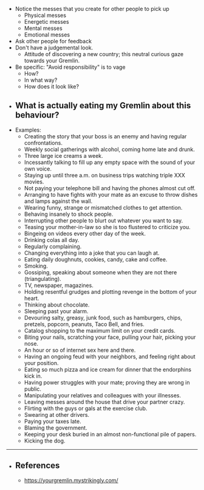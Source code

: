 - Notice the messes that you create for other people to pick up
	- Physical messes
	- Energetic messes
	- Mental messes
	- Emotional messes
- Ask other people for feedback
- Don't have a judgemental look.
	- Attitude of discovering a new country; this neutral curious gaze towards your Gremlin.
- Be specific: "Avoid responsibility" is to vage
	- How?
	- In what way?
	- How does it look like?
- What is actually eating my Gremlin about this behaviour?
	-
- Examples:
	- Creating the story that your boss is an enemy and having regular confrontations.
	- Weekly social gatherings with alcohol, coming home late and drunk.
	- Three large ice creams a week.
	- Incessantly talking to fill up any empty space with the sound of your own voice.
	- Staying up until three a.m. on business trips watching triple XXX movies.
	- Not paying your telephone bill and having the phones almost cut off.
	- Arranging to have fights with your mate as an excuse to throw dishes and lamps against the wall.
	- Wearing funny, strange or mismatched clothes to get attention.
	- Behaving insanely to shock people.
	- Interrupting other people to blurt out whatever you want to say.
	- Teasing your mother-in-law so she is too flustered to criticize you.
	- Bingeing on videos every other day of the week.
	- Drinking colas all day.
	- Regularly complaining.
	- Changing everything into a joke that you can laugh at.
	- Eating daily doughnuts, cookies, candy, cake and coffee.
	- Smoking.
	- Gossiping, speaking about someone when they are not there (triangulating).
	- TV, newspaper, magazines.
	- Holding resentful grudges and plotting revenge in the bottom of your heart.
	- Thinking about chocolate.
	- Sleeping past your alarm.
	- Devouring salty, greasy, junk food, such as hamburgers, chips, pretzels, popcorn, peanuts, Taco Bell, and fries.
	- Catalog shopping to the maximum limit on your credit cards.
	- Biting your nails, scratching your face, pulling your hair, picking your nose.
	- An hour or so of internet sex here and there.
	- Having an ongoing feud with your neighbors, and feeling right about your position.
	- Eating so much pizza and ice cream for dinner that the endorphins kick in.
	- Having power struggles with your mate; proving they are wrong in public.
	- Manipulating your relatives and colleagues with your illnesses.
	- Leaving messes around the house that drive your partner crazy.
	- Flirting with the guys or gals at the exercise club.
	- Swearing at other drivers.
	- Paying your taxes late.
	- Blaming the government.
	- Keeping your desk buried in an almost non-functional pile of papers.
	- Kicking the dog.
- ---
- ## References
	- https://yourgremlin.mystrikingly.com/